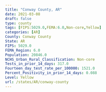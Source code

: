 ```yaml
---
title: "Conway County, AR"
date: 2021-03-08
draft: false
type: county
tags: [FIPS:5029.0,FEMA:6.0,Non-core,Yellow]
categories: [AR]
County: Conway County
State: AR
FIPS: 5029.0
FEMA_Region: 6.0
Population: 20846.0
NCHS_Urban_Rural_Classification: Non-core
Tests_in_prior_14_days: 317.0
Fourteen_day_test_rate_per_100000: 1521.0
Percent_Positivity_in_prior_14_days: 0.088
Level: Yellow
url: /states/AR/conway-county
---
```



